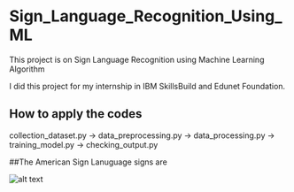 # Sign_Language_Recognition_Using_ML
This project is on Sign Language Recognition using Machine Learning Algorithm

I did this project for my internship in IBM SkillsBuild and Edunet Foundation.


## How to apply the codes

collection_dataset.py  ->  data_preprocessing.py  ->   data_processing.py  ->  training_model.py  ->  checking_output.py


##The American Sign Lanuguage signs are

![alt text](https://www.disabled-world.com/pics/1/asl-alphabet.jpg)
